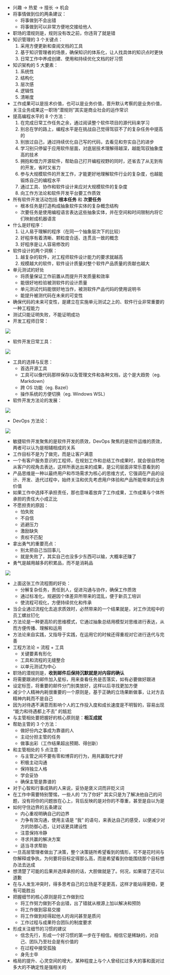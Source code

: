 - 兴趣 -> 热爱 -> 擅长 -> 机会
- 将事情做到位的两条建议：
  - 将事做到不会出错
  - 将事做到可以非常方便地交接给他人
- 职场的潜规则是，规则没有改之前，你违背了就是错
- 知识管理的 3 个关键点：
  1. 采用方便更新和查阅文档的工具
  2. 基于知识管理者的场景，确保知识的体系化，让人找具体的知识点时更快
  3. 日常工作中养成创建、使用和持续优化文档的好习惯
- 知识架构的 5 大要素：
  1. 系统性
  2. 结构化
  3. 层次感
  4. 逻辑性
  5. 清晰度
- 工作成果可以是技术价值，也可以是业务价值，晋升默认考察的是业务价值，关注业务成果这一职场“潜规则”其实是商业社会的运作常识
- 提高编程水平的 8 个方法：
  1. 在完成日常工作任务之余，通过阅读整个软件项目的源代码来学习
  2. 别总在学的路上，编程水平是在挑战自己觉得驾驭不了的复杂任务中提高的
  3. 别放过自己，通过持续优化自己写的代码，去看见和夯实自己的进步
  4. 学习别只停留于应用软件层面，对底层技术理解得越深，越能驾驭抽象度高的技术
  5. 拥抱和借力开源软件，帮助自己打开编程视野的同时，还省去了从无到有的开发，省时又省力
  6. 参与大规模软件的开发工作，才能更好地理解软件行业的复杂度，也越能锻炼自己的编程水平
  7. 通过工具、协作和软件设计来应对大规模软件的复杂度
  8. 向工作方法论和软件开发平台要工作质效
- 所有软件开发活动包括 **根本任务** 和 **次要任务**
  - 根本任务是打造构成抽象软件实体的复杂概念结构
  - 次要任务是使用编程语言表达这些抽象实体，并在空间和时间限制内将它们映射成机器语言
- 什么是好程序：
  1. 让人易于理解的程序（在同一个抽象层次下的比较）
  2. 好程序有着清晰、颗粒度合适、连贯且一致的概念
  3. 好程序是让人容易修改的
- 软件设计的两个洞察：
  1. 越复杂的软件，对工程师软件设计能力的要求就越高
  2. 规模越大的软件，软件设计质量对整个软件产品质量的贡献也越大
- 单元测试的好处
  - 将质量保证工作前置从而提升开发质量和效率
  - 能很好地检验被测软件的设计质量
  - 单元测试代码能很好地当作，被测软件产品代码的使用说明书
  - 能提升被测代码在未来的可变性
- 确保代码的未来可变性，是建立在实施单元测试之上的、软件行业非常重要的一种工程能力
- 测试只能证明失败，不能证明成功
- 开发工程师日常：

![](/assets/geektime/engineer_daily_activity.png)

- 软件开发日常工具：

![](/assets/geektime/engineer_daily_tool.png)

- 工具的选择与反思：
  - 首选开源工具
  - 工具可以像代码那样保存以及管理文件和各种文档，这个是大趋势（eg. Markdown）
  - 跨 OS 功能（eg. Bazel）
  - 操作系统的方便切换（eg. Windows WSL）
- 软件开发方法论的发展：

![](/assets/geektime/software_devlopment_envolve.png)

- DevOps 方法论：

![](/assets/geektime/devops_flow.png)

- 敏捷软件开发聚焦的是软件开发的质效，DevOps 聚焦的是软件运维的质效，两者可以认为是相辅相成的关系
- 工作目标不是为了做完，而是让客户满意
- 一个有客户服务意识的工程师，在规划工作和总结工作成果时，就会很自然地从客户的视角去表达，这样所表达出来的成果，是公司层面非常乐意看到的
- 产品思维是一种以最终用户和市场需求为核心的思维方式，它强调在产品的设计、开发、迭代过程中，始终关注和优先考虑用户体验和产品所能带来的业务价值
- 如果工作中选择不承担责任，那也意味着放弃了工作成果，工作成果与个体所承担的责任大小成正比
- 不愿担责的原因：
  - 怕失败
  - 不自信
  - 逃避压力
  - 激励缺失
  - 责权不匹配
- 拿出勇气的重要亮点：
  - 别太把自己当回事儿
  - 就是失败了，其实自己也没多少东西可以输，大概率还赚了
- 勇气是越用越多的积累品，而不是消耗品

![](/assets/geektime/engineer_work_steps.png)

- 上面这张工作流程图的好处：
  - 分解复杂任务，责任到人，促进沟通与协作，确保工作质效
  - 通过标准化，规避因个体差异所带来的混乱，便于新员工培训
  - 使流程可视化，方便持续优化和传承
- 当企业通过流程化去追求质效时，必然带来的一个结果就是，对工作流程中的员工螺丝钉化
- 方法论是一种更高阶的思维模式，它通过抽象总结用模型对思维进行表达，从而方便传播、理解和运用
- 方法论来自实践，又指导于实践，在运用它的时候还得重视对它进行迭代与完善
- 工程方法论 = 流程 + 工具
  - 关键要素有形化
  - 工具和流程的无缝整合
  - 以单元测试为中心
- 职场的潜规则是，**收到邮件后保持沉默就是对内容的确认**
- 将需要跟进的邮件加入星标，用来查看任务是否落实，如有必要做好跟进
- 设定标签，将重要的邮件分门别类放好，这样以后寻找更加方便
- 减少个人精神内耗很重要的一个原则是，基于正确的立场果断做事，让对方去精神内耗而不是自己
- 因为对待遇不满意而影响个人的工作投入度和成长速度是不明智的，容易出现 “能力和待遇都上不去” 的尴尬
- 与主管相处要把握好的核心原则是：**相互成就**
- 帮助主管的 3 个方法：
  - 做好份内之事成为靠谱的人
  - 主动分担主管的任务
  - 做事出彩（工作结果超出预期、得创新）
- 和主管相处的 5 点注意：
  - 与主管之间不要有零和博弈的行为，用共赢取代才好
  - 积极主动沟通
  - 保持独立人格
  - 学会妥协
  - 确保主管是靠谱的
- 对于心智和行事成熟的人来说，妥协是褒义词而非贬义词
- 在工作中需要特别警惕，一些人的 “为了你好” 其实只是为了解决他自己的问题，没有将你的问题放在心上，背后反映的是对你的不尊重，甚至是自以为是
- 如何守住边界的五条建议
  - 内心重视明确自己的边界
  - 力争有效沟通，使用主语是 “我” 的语句，来表达自己的感受，以便减少对方的防御心态，让对话更具建设性
  - 注意保持冷静
  - 寻求共赢的解决方案
  - 适当寻求帮助
- 一旦高层管理者做出了决策，整个决策链所希望看到的情形，可不是花时间与你解释或争执，为何要将目标定得那么高，而是希望看到你能围绕那个目标想办法去达成
- 想清楚了可能的后果并选择承担的话，大胆做就是了。何况，如果错了还可以道歉
- 在与人发生冲突时，得多思考自己的立场是不是更高，这样才能站得更稳，更有可能胜出
- 把握细节的核心原则是将工作做到位
  - 将工作努力做到不会出错，出了错就从根源上加以解决和预防
  - 将工作做到容易交接
  - 将工作做到经得起他人的询问甚至是质问
  - 工作过程与成果符合团队的制度要求
- 形成关注细节的习惯的建议
  - 信念先行，形成一个好习惯的第一步在于相信。相信它是稀缺的，对自己、团队乃至社会是有价值的
  - 在过程中接受孤独
  - 身先士卒
- 格局的提升、心灵空间的增大，某种程度上与个人曾经扛过多大的事和面对过多大的不确定性是强相关的